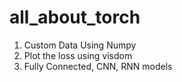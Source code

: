 # all_about_torch


1. Custom Data Using Numpy
2. Plot the loss using visdom
3. Fully Connected, CNN, RNN models
